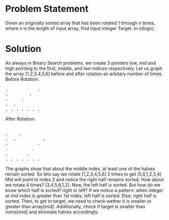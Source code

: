 # Problem Statement
Given an originally sorted array that has been rotated 1 through n times, where n is the length of input array, find input integer Target. in o(logn).

# Solution
As always in Binary Search problems, we create 3 pointers low, mid and high pointing to the first, middle, and last indices respectively.
Let us graph the array [1,2,3,4,5,6] before and after rotation an arbitary number of times.
Before Rotation:
<pre>
.           . 
.        .
.     .               
.  .                   
. . . . . . .     
</pre>
After Rotation:
<pre>     
.    .
.  .          .
.           .
.         .
.       .
. . . . . . . 
</pre>    
The graphs show that about the middle index, at least one of the halves remain sorted. So lets say we rotate [1,2,3,4,5,6] 2 times to get [5,6,1,2,3,4]
Mid will point to index 2 and notice the right half remains sorted. How about we rotate 4 times? [3,4,5,6,1,2]. Now, the left half is sorted.
But how do we know which half is sorted? right or left? If we notice a pattern: when integer at mid index is greater than 1st index, left half is sorted. Else, right half is sorted.
Then, to get to target, we need to check wether it is smaller or greater than array[mid]. Additionally, check if target is smaller than nums[mid] and eliminate halves accordingly.
